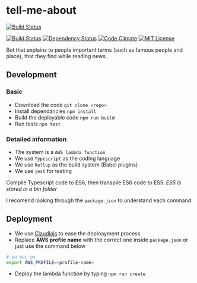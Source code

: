 # tell-me-about

[![Build Status](https://travis-ci.org/kgltimes/tell-me-about.svg?branch=master)](https://travis-ci.org/kgltimes/tell-me-about)

  [![Build Status][travis-image]][travis-url] [![Dependency Status][dependency-image]][dependency-url] [![Code Climate][climate-image]][climate-url] [![MIT License][license-image]][license-url]

Bot that explains to people important terms (such as famous people and place), that they find while reading news.

## Development

### Basic
* Download the code `git clone <repo>`
* Install dependancies `npm install`
* Build the deployable code `npm run build`
* Run tests `npm test`

### Detailed information
* The system is a `AWS lambda function`
* We use `Typescript` as the coding language
* We use `Rollup` as the build system (Babel plugins)
* We use `jest` for testing

Compile Typescript code to ES6, then transpile ES6 code to ES5. *ES5 is stored in a bin folder*

I recomend looking through the `package.json` to understand each command

## Deployment
* We use [Claudiajs](https://claudiajs.com/) to ease the deploayment process
* Replace **AWS profile name** with the correct one inside `package.json` or just use the command below
```bash
# on mac ox
export AWS_PROFILE=<profile-name>
```
* Deploy the lambda function by typing `npm run create`


[travis-image]: https://travis-ci.org/kgltimes/tell-me-about.svg?branch=master
[travis-url]: https://travis-ci.org/kgltimes/tell-me-about


[dependency-image]: https://gemnasium.com/badges/github.com/nshimiye/perpetual.svg?style=flat
[dependency-url]: https://gemnasium.com/github.com/nshimiye/perpetual

[climate-image]: https://codeclimate.com/github/kgltimes/tell-me-about/badges/gpa.svg
[climate-url]: https://codeclimate.com/github/kgltimes/tell-me-about

[license-image]: http://img.shields.io/badge/license-MIT-blue.svg?style=flat
[license-url]: LICENSE
